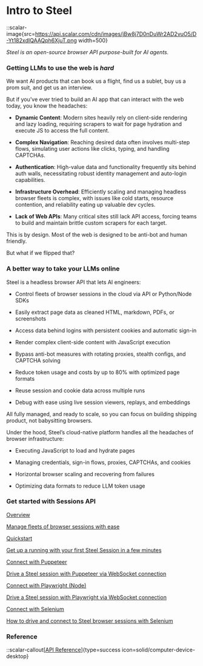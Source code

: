 # Intro to Steel
::scalar-image{src=https://api.scalar.com/cdn/images/jBw8j7D0nDuWr2AD2vuO5/D-Yt182xdIQAAQph6XjuT.png width=500}

_Steel is an open-source browser API purpose-built for AI agents._

### Getting LLMs to use the web is _hard_
We want AI products that can book us a flight, find us a sublet, buy us a prom suit, and get us an interview.

But if you’ve ever tried to build an AI app that can interact with the web today, you know the headaches:

- **Dynamic Content**: Modern sites heavily rely on client-side rendering and lazy loading, requiring scrapers to wait for page hydration and execute JS to access the full content.

- **Complex Navigation**: Reaching desired data often involves multi-step flows, simulating user actions like clicks, typing, and handling CAPTCHAs.

- **Authentication**: High-value data and functionality frequently sits behind auth walls, necessitating robust identity management and auto-login capabilities.

- **Infrastructure Overhead**: Efficiently scaling and managing headless browser fleets is complex, with issues like cold starts, resource contention, and reliability eating up valuable dev cycles.

- **Lack of Web APIs**: Many critical sites still lack API access, forcing teams to build and maintain brittle custom scrapers for each target.

This is by design. Most of the web is designed to be anti-bot and human friendly.

But what if we flipped that?

### A better way to take your LLMs online
Steel is a headless browser API that lets AI engineers:

- Control fleets of browser sessions in the cloud via API or Python/Node SDKs

- Easily extract page data as cleaned HTML, markdown, PDFs, or screenshots

- Access data behind logins with persistent cookies and automatic sign-in

- Render complex client-side content with JavaScript execution

- Bypass anti-bot measures with rotating proxies, stealth configs, and CAPTCHA solving

- Reduce token usage and costs by up to 80% with optimized page formats

- Reuse session and cookie data across multiple runs

- Debug with ease using live session viewers, replays, and embeddings

All fully managed, and ready to scale, so you can focus on building shipping product, not babysitting browsers.

Under the hood, Steel’s cloud-native platform handles all the headaches of browser infrastructure:

- Executing JavaScript to load and hydrate pages

- Managing credentials, sign-in flows, proxies, CAPTCHAs, and cookies

- Horizontal browser scaling and recovering from failures

- Optimizing data formats to reduce LLM token usage

### Get started with Sessions API

<a href="/overview/sessions-api/overview" type="page-link" class="t-editor__page-link">
    <span>Overview</span>
    <p>Manage fleets of browser sessions with ease</p>
</a>

<a href="/overview/sessions-api/quickstart" type="page-link" class="t-editor__page-link">
    <span>Quickstart</span>
    <p>Get up a running with your first Steel Session in a few minutes</p>
</a>

<a href="/overview/guides/connect-with-puppeteer" type="page-link" class="t-editor__page-link">
    <span>Connect with Puppeteer</span>
    <p>Drive a Steel session with Puppeteer via WebSocket connection</p>
</a>

<a href="/overview/guides/connect-with-playwright-node" type="page-link" class="t-editor__page-link">
    <span>Connect with Playwright (Node)</span>
    <p>Drive a Steel session with Playwright via WebSocket connection</p>
</a>

<a href="/overview/guides/connect-with-selenium" type="page-link" class="t-editor__page-link">
    <span>Connect with Selenium</span>
    <p>How to drive and connect to Steel browser sessions with Selenium</p>
</a>

### Reference

::scalar-callout[[API Reference](/api-reference)]{type=success icon=solid/computer-device-desktop}